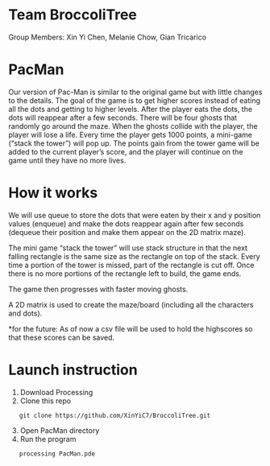 # Team BroccoliTree

Group Members: Xin Yi Chen, Melanie Chow, Gian Tricarico

# PacMan

Our version of Pac-Man is similar to the original game but with little changes to the details. The goal of the game is to get higher scores instead of eating all the dots and getting to higher levels. After the player eats the dots, the dots will reappear after a few seconds. There will be four ghosts that randomly go around the maze. When the ghosts collide with the player, the player will lose a life. Every time the player gets 1000 points, a mini-game (“stack the tower”) will pop up. The points gain from the tower game will be added to the current player’s score, and the player will continue on the game until they have no more lives. 

# How it works

We will use queue to store the dots that were eaten by their x and y position values (enqueue) and make the dots reappear again after few seconds (dequeue their position and make them appear on the 2D matrix maze). 

The mini game “stack the tower” will use stack structure in that the next falling rectangle is the same size as the rectangle on top of the stack. Every time a portion of the tower is missed, part of the rectangle is cut off. Once there is no more portions of the rectangle left to build, the game ends. 

The game then progresses with faster moving ghosts. 
 
A 2D matrix is used to create the maze/board (including all the characters and dots).

*for the future: As of now a csv file will be used to hold the highscores so that these scores can be saved.

# Launch instruction

1. Download Processing
2. Clone this repo
```
   git clone https://github.com/XinYiC7/BroccoliTree.git
```
3. Open PacMan directory
4. Run the program
```
   processing PacMan.pde
```
